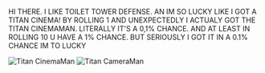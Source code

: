 HI THERE. I LIKE TOILET TOWER DEFENSE. AN IM SO LUCKY LIKE I GOT A TITAN CINEMA! BY ROLLING 1 AND UNEXPECTEDLY I ACTUALY GOT THE TITAN CINEMAMAN. LITERALLY IT'S A 0,1% CHANCE. AND AT LEAST IN ROLLING 10 U HAVE A 1% CHANCE. BUT SERIOUSLY I GOT IT IN A 0.1% CHANCE IM TO LUCKY

![Titan CinemaMan](https://github.com/ApoloHallis/Javascript-Repository/assets/123200641/5ea10806-bb59-48f5-84ce-2197fc925ea8)
![Titan CameraMan](https://github.com/ApoloHallis/Javascript-Repository/assets/123200641/5ea10806-bb59-48f5-84ce-2197fc925ea8)

